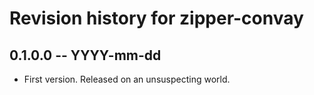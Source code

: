 # Revision history for zipper-convay

## 0.1.0.0 -- YYYY-mm-dd

* First version. Released on an unsuspecting world.

